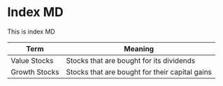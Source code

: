 # Index MD

This is index MD

| Term          | Meaning                                        |
| ------------- | ---------------------------------------------- |
| Value Stocks  | Stocks that are bought for its dividends       |
| Growth Stocks | Stocks that are bought for their capital gains |